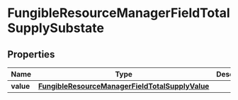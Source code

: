 

# FungibleResourceManagerFieldTotalSupplySubstate


## Properties

| Name | Type | Description | Notes |
|------------ | ------------- | ------------- | -------------|
|**value** | [**FungibleResourceManagerFieldTotalSupplyValue**](FungibleResourceManagerFieldTotalSupplyValue.md) |  |  |



